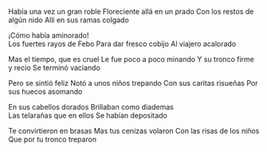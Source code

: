 Había una vez un gran roble
Floreciente allá en un prado
Con los restos de algún nido
Allí en sus ramas colgado

¡Cómo había aminorado!     
Los fuertes rayos de Febo
Para dar fresco cobijo 
Al viajero acalorado      

Mas el tiempo, que es cruel 
Le fue poco a poco minando
Y su tronco firme y recio
Se terminó vaciando

Pero se sintió feliz
Notó a unos niños trepando
Con sus caritas risueñas
Por sus huecos asomando

En sus cabellos dorados
Brillaban como diademas   
Las telarañas que en ellos 
Se habían depositado

Te convirtieron en brasas 
Mas tus cenizas volaron
Con las risas de los niños
Que por tu tronco treparon